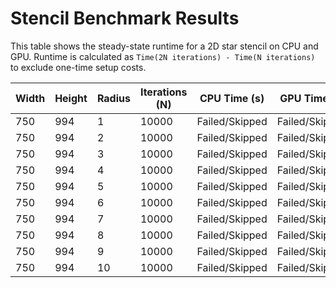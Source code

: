 # Stencil Benchmark Results

This table shows the steady-state runtime for a 2D star stencil on CPU and GPU.
Runtime is calculated as `Time(2N iterations) - Time(N iterations)` to exclude one-time setup costs.

| Width | Height | Radius | Iterations (N) | CPU Time (s) | GPU Time (s) |
|---|---|---|---|---|---|
| 750 | 994 | 1 | 10000 | Failed/Skipped | Failed/Skipped |
| 750 | 994 | 2 | 10000 | Failed/Skipped | Failed/Skipped |
| 750 | 994 | 3 | 10000 | Failed/Skipped | Failed/Skipped |
| 750 | 994 | 4 | 10000 | Failed/Skipped | Failed/Skipped |
| 750 | 994 | 5 | 10000 | Failed/Skipped | Failed/Skipped |
| 750 | 994 | 6 | 10000 | Failed/Skipped | Failed/Skipped |
| 750 | 994 | 7 | 10000 | Failed/Skipped | Failed/Skipped |
| 750 | 994 | 8 | 10000 | Failed/Skipped | Failed/Skipped |
| 750 | 994 | 9 | 10000 | Failed/Skipped | Failed/Skipped |
| 750 | 994 | 10 | 10000 | Failed/Skipped | Failed/Skipped |
